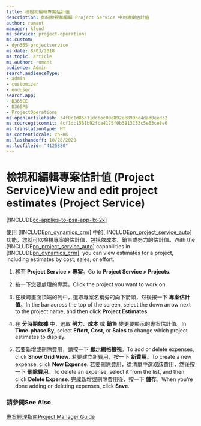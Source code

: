 ```yaml
---
title: 檢視和編輯專案估計值
description: 如何檢視和編輯 Project Service 中的專案估計值
author: rumant
manager: kfend
ms.service: project-operations
ms.custom:
- dyn365-projectservice
ms.date: 8/03/2018
ms.topic: article
ms.author: rumant
audience: Admin
search.audienceType:
- admin
- customizer
- enduser
search.app:
- D365CE
- D365PS
- ProjectOperations
ms.openlocfilehash: 34f0c1d85311dc6ec00e892ee899bc4dad0eed32
ms.sourcegitcommit: 4cf1dc1561b92fca4175f0b3813133c5e63ce8e6
ms.translationtype: HT
ms.contentlocale: zh-HK
ms.lasthandoff: 10/28/2020
ms.locfileid: "4125880"
---
```

# <a name="view-and-edit-project-estimates-project-service"></a><span data-ttu-id="7e36e-103">檢視和編輯專案估計值 (Project Service)</span><span class="sxs-lookup"><span data-stu-id="7e36e-103">View and edit project estimates (Project Service)</span></span>

[!INCLUDE[cc-applies-to-psa-app-1x-2x](../includes/cc-applies-to-psa-app-1x-2x.md)]

<span data-ttu-id="7e36e-104">使用 [!INCLUDE[pn_dynamics_crm](../includes/pn-dynamics-crm.md)] 中的[!INCLUDE[pn_project_service_auto](../includes/pn-project-service-auto.md)]功能，您就可以檢視專案的估計值，包括依成本、銷售或努力的估計值。</span><span class="sxs-lookup"><span data-stu-id="7e36e-104">With the [!INCLUDE[pn_project_service_auto](../includes/pn-project-service-auto.md)] capabilities in [!INCLUDE[pn_dynamics_crm](../includes/pn-dynamics-crm.md)], you can view estimates for a project, including estimates by cost, sales, or effort.</span></span>  
  
1.  <span data-ttu-id="7e36e-105">移至 **Project Service > 專案**。</span><span class="sxs-lookup"><span data-stu-id="7e36e-105">Go to **Project Service > Projects**.</span></span>  
  
2.  <span data-ttu-id="7e36e-106">按一下您要處理的專案。</span><span class="sxs-lookup"><span data-stu-id="7e36e-106">Click the project you want to work on.</span></span>  
  
3.  <span data-ttu-id="7e36e-107">在橫跨畫面頂端的列中，選取專案名稱旁的向下箭頭，然後按一下 **專案估計值**。</span><span class="sxs-lookup"><span data-stu-id="7e36e-107">In the bar across the top of the screen, select the down arrow next to the project name, and then click **Project Estimates**.</span></span>  
  
4.  <span data-ttu-id="7e36e-108">在 **分時期依據** 中，選取 **努力**、**成本** 或 **銷售** 變更要顯示的專案估計值。</span><span class="sxs-lookup"><span data-stu-id="7e36e-108">In **Time-phase By**, select **Effort**, **Cost**, or **Sales** to change which project estimates to display.</span></span>  
  
5.  <span data-ttu-id="7e36e-109">若要新增或刪除費用，請按一下 **顯示網格檢視**。</span><span class="sxs-lookup"><span data-stu-id="7e36e-109">To add or delete expenses, click **Show Grid View**.</span></span> <span data-ttu-id="7e36e-110">若要建立新費用，按一下 **新費用**。</span><span class="sxs-lookup"><span data-stu-id="7e36e-110">To create a new expense, click **New Expense**.</span></span> <span data-ttu-id="7e36e-111">若要刪除費用，從清單中選取該費用，然後按一下 **刪除費用**。</span><span class="sxs-lookup"><span data-stu-id="7e36e-111">To delete an expense, select it from the list, and then click **Delete Expense**.</span></span> <span data-ttu-id="7e36e-112">完成新增或刪除費用後，按一下 **儲存**。</span><span class="sxs-lookup"><span data-stu-id="7e36e-112">When you’re done adding or deleting expenses, click **Save**.</span></span>  
  
### <a name="see-also"></a><span data-ttu-id="7e36e-113">請參閱</span><span class="sxs-lookup"><span data-stu-id="7e36e-113">See Also</span></span>  
 [<span data-ttu-id="7e36e-114">專案經理指南</span><span class="sxs-lookup"><span data-stu-id="7e36e-114">Project Manager Guide</span></span>](../psa/project-manager-guide.md)
